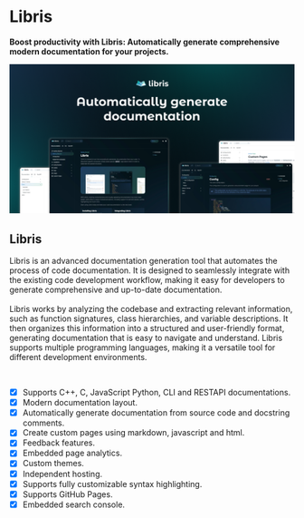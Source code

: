 # Libris
**Boost productivity with Libris: Automatically generate comprehensive modern documentation for your projects.**

![Libris Docs Banner](https://raw.githubusercontent.com/librisio/.github/master/media/github/readme_banner.png)

## Libris

Libris is an advanced documentation generation tool that automates the process of code documentation. It is designed to seamlessly integrate with the existing code development workflow, making it easy for developers to generate comprehensive and up-to-date documentation.
<br><br>
Libris works by analyzing the codebase and extracting relevant information, such as function signatures, class hierarchies, and variable descriptions. It then organizes this information into a structured and user-friendly format, generating documentation that is easy to navigate and understand. Libris supports multiple programming languages, making it a versatile tool for different development environments.

<br>

* [x] Supports C++, C, JavaScript Python, CLI and RESTAPI documentations.
* [x] Modern documentation layout.
* [x] Automatically generate documentation from source code and docstring comments.
* [x] Create custom pages using markdown, javascript and html.
* [x] Feedback features.
* [x] Embedded page analytics.
* [x] Custom themes.
* [x] Independent hosting.
* [x] Supports fully customizable syntax highlighting.
* [x] Supports GitHub Pages.
* [x] Embedded search console.